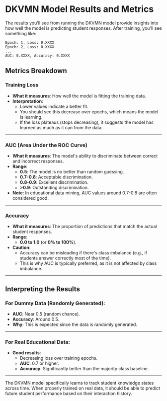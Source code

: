 # DKVMN Model Results and Metrics

The results you'll see from running the DKVMN model provide insights into how well the model is predicting student responses. After training, you'll see something like:

```
Epoch: 1, Loss: 0.XXXX  
Epoch: 2, Loss: 0.XXXX  
...  
AUC: 0.XXXX, Accuracy: 0.XXXX  
```

## Metrics Breakdown

### Training Loss
- **What it measures**: How well the model is fitting the training data.  
- **Interpretation**:
  - Lower values indicate a better fit.
  - You should see this decrease over epochs, which means the model is learning.
  - If the loss plateaus (stops decreasing), it suggests the model has learned as much as it can from the data.

---

### AUC (Area Under the ROC Curve)
- **What it measures**: The model's ability to discriminate between correct and incorrect responses.  
- **Range**:
  - **0.5**: The model is no better than random guessing.
  - **0.7-0.8**: Acceptable discrimination.
  - **0.8-0.9**: Excellent discrimination.
  - **>0.9**: Outstanding discrimination.
- **Note**: In educational data mining, AUC values around 0.7-0.8 are often considered good.

---

### Accuracy
- **What it measures**: The proportion of predictions that match the actual student responses.  
- **Range**:
  - **0.0 to 1.0** (or **0% to 100%**).
- **Caution**:  
  - Accuracy can be misleading if there's class imbalance (e.g., if students answer correctly most of the time).  
  - This is why AUC is typically preferred, as it is not affected by class imbalance.

---

## Interpreting the Results

### For Dummy Data (Randomly Generated):
- **AUC**: Near 0.5 (random chance).  
- **Accuracy**: Around 0.5.  
- **Why**: This is expected since the data is randomly generated.

---

### For Real Educational Data:
- **Good results**:
  - Decreasing loss over training epochs.
  - **AUC**: 0.7 or higher.
  - **Accuracy**: Significantly better than the majority class baseline.

---

The DKVMN model specifically learns to track student knowledge states across time. When properly trained on real data, it should be able to predict future student performance based on their interaction history.

